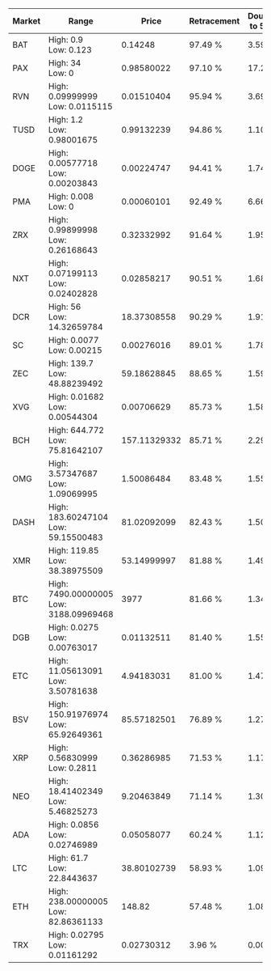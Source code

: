 | Market | Range | Price| Retracement | Doubles to 50% |
| --- | --- | --- | --- | --- |
| BAT | High: 0.9<br />Low: 0.123 | 0.14248 | 97.49 % | 3.59 |
| PAX | High: 34<br />Low: 0 | 0.98580022 | 97.10 % | 17.24 |
| RVN | High: 0.09999999<br />Low: 0.0115115 | 0.01510404 | 95.94 % | 3.69 |
| TUSD | High: 1.2<br />Low: 0.98001675 | 0.99132239 | 94.86 % | 1.10 |
| DOGE | High: 0.00577718<br />Low: 0.00203843 | 0.00224747 | 94.41 % | 1.74 |
| PMA | High: 0.008<br />Low: 0 | 0.00060101 | 92.49 % | 6.66 |
| ZRX | High: 0.99899998<br />Low: 0.26168643 | 0.32332992 | 91.64 % | 1.95 |
| NXT | High: 0.07199113<br />Low: 0.02402828 | 0.02858217 | 90.51 % | 1.68 |
| DCR | High: 56<br />Low: 14.32659784 | 18.37308558 | 90.29 % | 1.91 |
| SC | High: 0.0077<br />Low: 0.00215 | 0.00276016 | 89.01 % | 1.78 |
| ZEC | High: 139.7<br />Low: 48.88239492 | 59.18628845 | 88.65 % | 1.59 |
| XVG | High: 0.01682<br />Low: 0.00544304 | 0.00706629 | 85.73 % | 1.58 |
| BCH | High: 644.772<br />Low: 75.81642107 | 157.11329332 | 85.71 % | 2.29 |
| OMG | High: 3.57347687<br />Low: 1.09069995 | 1.50086484 | 83.48 % | 1.55 |
| DASH | High: 183.60247104<br />Low: 59.15500483 | 81.02092099 | 82.43 % | 1.50 |
| XMR | High: 119.85<br />Low: 38.38975509 | 53.14999997 | 81.88 % | 1.49 |
| BTC | High: 7490.00000005<br />Low: 3188.09969468 | 3977 | 81.66 % | 1.34 |
| DGB | High: 0.0275<br />Low: 0.00763017 | 0.01132511 | 81.40 % | 1.55 |
| ETC | High: 11.05613091<br />Low: 3.50781638 | 4.94183031 | 81.00 % | 1.47 |
| BSV | High: 150.91976974<br />Low: 65.92649361 | 85.57182501 | 76.89 % | 1.27 |
| XRP | High: 0.56830999<br />Low: 0.2811 | 0.36286985 | 71.53 % | 1.17 |
| NEO | High: 18.41402349<br />Low: 5.46825273 | 9.20463849 | 71.14 % | 1.30 |
| ADA | High: 0.0856<br />Low: 0.02746989 | 0.05058077 | 60.24 % | 1.12 |
| LTC | High: 61.7<br />Low: 22.8443637 | 38.80102739 | 58.93 % | 1.09 |
| ETH | High: 238.00000005<br />Low: 82.86361133 | 148.82 | 57.48 % | 1.08 |
| TRX | High: 0.02795<br />Low: 0.01161292 | 0.02730312 | 3.96 % | 0.00 |
